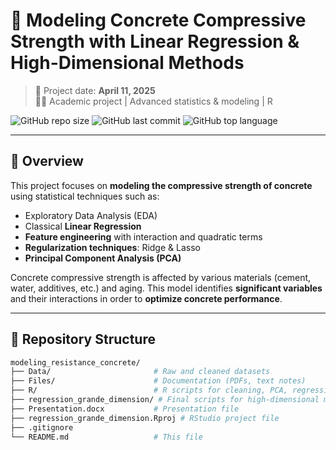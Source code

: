 # 🧱 Modeling Concrete Compressive Strength with Linear Regression & High-Dimensional Methods

> 📅 Project date: **April 11, 2025**  
> 👨‍🏫 Academic project | Advanced statistics & modeling | R

![GitHub repo size](https://img.shields.io/github/repo-size/Ismael-madou/modeling_resistance_concrete)
![GitHub last commit](https://img.shields.io/github/last-commit/Ismael-madou/modeling_resistance_concrete)
![GitHub top language](https://img.shields.io/github/languages/top/Ismael-madou/modeling_resistance_concrete)

---

## 📌 Overview

This project focuses on **modeling the compressive strength of concrete** using statistical techniques such as:

- Exploratory Data Analysis (EDA)
- Classical **Linear Regression**
- **Feature engineering** with interaction and quadratic terms
- **Regularization techniques**: Ridge & Lasso
- **Principal Component Analysis (PCA)**

Concrete compressive strength is affected by various materials (cement, water, additives, etc.) and aging. This model identifies **significant variables** and their interactions in order to **optimize concrete performance**.

---

## 📁 Repository Structure

```bash
modeling_resistance_concrete/
├── Data/                       # Raw and cleaned datasets
├── Files/                      # Documentation (PDFs, text notes)
├── R/                          # R scripts for cleaning, PCA, regression
├── regression_grande_dimension/ # Final scripts for high-dimensional modeling
├── Presentation.docx           # Presentation file
├── regression_grande_dimension.Rproj # RStudio project file
├── .gitignore
└── README.md                   # This file
